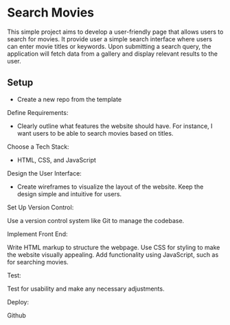 # Search Movies

This simple project aims to develop a user-friendly page that allows users to
search for movies. It provide user a simple search interface where users can
enter movie titles or keywords. Upon submitting a search query, the application
will fetch data from a gallery and display relevant results to the user.

## Setup

- Create a new repo from the template

Define Requirements:

- Clearly outline what features the website should have. For instance, I want
  users to be able to search movies based on titles.

Choose a Tech Stack:

- HTML, CSS, and JavaScript

Design the User Interface:

- Create wireframes to visualize the layout of the website. Keep the design
  simple and intuitive for users.

Set Up Version Control:

Use a version control system like Git to manage the codebase.

Implement Front End:

Write HTML markup to structure the webpage. Use CSS for styling to make the
website visually appealing. Add functionality using JavaScript, such as for
searching movies.

Test:

Test for usability and make any necessary adjustments.

Deploy:

Github
